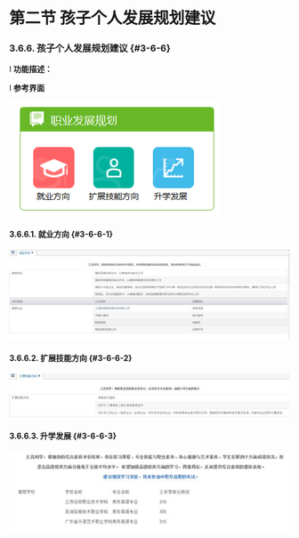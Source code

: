 # 第二节 孩子个人发展规划建议



### 3.6.6.      孩子个人发展规划建议 {#3-6-6}

l  **功能描述：**

l  **参考界面**

![](/assets/image205.png)

#### 3.6.6.1.  就业方向 {#3-6-6-1}

![](/assets/image206.jpg)

#### 3.6.6.2.  扩展技能方向 {#3-6-6-2}

![](/assets/image207.jpg)

#### 3.6.6.3.  升学发展 {#3-6-6-3}

![](/assets/image192.jpg)
